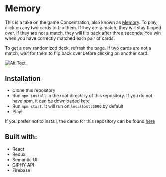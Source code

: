 # Memory

This is a take on the game Concentration, also known as [Memory](https://en.wikipedia.org/wiki/Concentration_(game)). To play, click on any two cards to flip them. If they are a match, they will stay flipped over. If they are not a match, they will flip back after three seconds. You win when you have correctly matched each pair of cards!

To get a new randomized deck, refresh the page. If two cards are not a match, wait for them to flip back over before clicking on another card.

![Alt Text](https://media.giphy.com/media/xThtafAXh9ETC2iX28/giphy.gif)

 ## Installation
  * Clone this repository
  * Run `npm install` in the root directory of this repository. If you do not have npm, it can be downloaded [here](https://www.npmjs.com/get-npm)
  * Run `npm start`. It will run on `localhost:3000` by default
  * Play!

  If you prefer not to install, the demo for this repository can be found [here](https://memory-572b5.firebaseapp.com/)<br/>

 ## Built with:
 * React
 * Redux
 * Semantic UI
 * GIPHY API
 * Firebase
